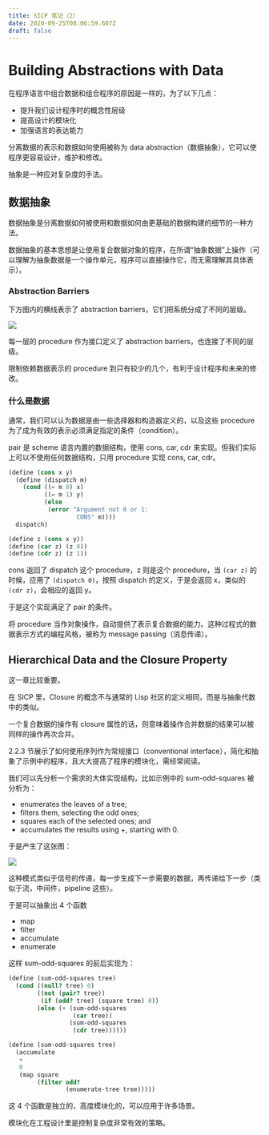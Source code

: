 ```yaml
---
title: SICP 笔记（2）
date: 2020-09-25T08:06:59.607Z
draft: false
---
```

# Building Abstractions with Data

在程序语言中组合数据和组合程序的原因是一样的，为了以下几点：

* 提升我们设计程序时的概念性层级
* 提高设计的模块化
* 加强语言的表达能力

分离数据的表示和数据如何使用被称为 data abstraction（数据抽象），它可以使程序更容易设计，维护和修改。

抽象是一种应对复杂度的手法。

## 数据抽象

数据抽象是分离数据如何被使用和数据如何由更基础的数据构建的细节的一种方法。

数据抽象的基本思想是让使用复合数据对象的程序，在所谓“抽象数据”上操作（可以理解为抽象数据是一个操作单元，程序可以直接操作它，而无需理解其具体表示）。

### Abstraction Barriers

下方图内的横线表示了 abstraction barriers，它们把系统分成了不同的层级。

![](/images/uploads/sicp-figure-2.1.svg)

每一层的 procedure 作为接口定义了 abstraction barriers，也连接了不同的层级。

限制依赖数据表示的 procedure 到只有较少的几个，有利于设计程序和未来的修改。

### 什么是数据

通常，我们可以认为数据是由一些选择器和构造器定义的，以及这些 procedure 为了成为有效的表示必须满足指定的条件（condition）。

pair 是 scheme 语言内置的数据结构，使用 cons, car, cdr 来实现。但我们实际上可以不使用任何数据结构，只用 procedure 实现 cons, car, cdr。

```scheme
(define (cons x y)
  (define (dispatch m)
    (cond ((= m 0) x)
          ((= m 1) y)
          (else 
           (error "Argument not 0 or 1:
                   CONS" m))))
  dispatch)

(define z (cons x y))
(define (car z) (z 0))
(define (cdr z) (z 1))
```

cons 返回了 dispatch 这个 procedure，z 则是这个 procedure，当 `(car z)` 的时候，应用了 `(dispatch 0)`，按照 dispatch 的定义，于是会返回 x，类似的 `(cdr z)`，会相应的返回 y。

于是这个实现满足了 pair 的条件。

将 procedure 当作对象操作，自动提供了表示复合数据的能力。这种过程式的数据表示方式的编程风格，被称为 message passing（消息传递）。

## Hierarchical Data and the Closure Property

这一章比较重要。

在 SICP 里，Closure 的概念不与通常的 Lisp 社区的定义相同，而是与抽象代数中的类似。

一个复合数据的操作有 closure 属性的话，则意味着操作合并数据的结果可以被同样的操作再次合并。

2.2.3 节展示了如何使用序列作为常规接口（conventional interface），简化和抽象了示例中的程序，且大大提高了程序的模块化，需经常阅读。

我们可以先分析一个需求的大体实现结构，比如示例中的 sum-odd-squares 被分析为：

* enumerates the leaves of a tree;
* filters them, selecting the odd ones;
* squares each of the selected ones; and
* accumulates the results using +, starting with 0. 

于是产生了这张图：

![](/images/uploads/fig2.7e.std.svg)

这种模式类似于信号的传递，每一步生成下一步需要的数据，再传递给下一步（类似于流，中间件，pipeline 这些）。

于是可以抽象出 4 个函数
- map
- filter
- accumulate
- enumerate

这样 sum-odd-squares 的前后实现为：

```scheme
(define (sum-odd-squares tree)
  (cond ((null? tree) 0)
        ((not (pair? tree))
         (if (odd? tree) (square tree) 0))
        (else (+ (sum-odd-squares 
                  (car tree))
                 (sum-odd-squares 
                  (cdr tree))))))
```


```scheme
(define (sum-odd-squares tree)
  (accumulate 
   +
   0
   (map square
        (filter odd?
                (enumerate-tree tree)))))
```

这 4 个函数是独立的，高度模块化的，可以应用于许多场景。


模块化在工程设计里是控制复杂度非常有效的策略。

